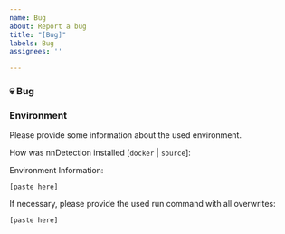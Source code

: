 ```yaml
---
name: Bug
about: Report a bug
title: "[Bug]"
labels: Bug
assignees: ''

---
```


### :skull: Bug
<!-- Please read the FAQ and comming Issues section in the Readme before opening an Issue.
Please provide a short and cleaer describtion of the bug. What happens? What should happen? If applicable, please include the full error message. -->

### Environment
Please provide some information about the used environment.

<!--
Please run the following command to collect environment information and paste them below:

If nnDetection is already installed:
```bash
nndet_env
```

otherwise execute the script directly from the nndetection source folder:
```bash
python scripts/utils.py
```
-->
How was nnDetection installed [`docker` | `source`]:


Environment Information:
```text
[paste here]
```

If necessary, please provide the used run command with all overwrites:
```text
[paste here]
```
